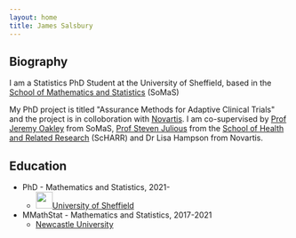 ```yaml
---
layout: home
title: James Salsbury
---
```

## Biography

I am a Statistics PhD Student at the University of Sheffield, based in the [School of Mathematics and Statistics](https://www.sheffield.ac.uk/maths) (SoMaS)

My PhD project is titled "Assurance Methods for Adaptive Clinical Trials" and the project is in colloboration with [Novartis](https://www.novartis.co.uk/). I am co-supervised by [Prof Jeremy Oakley](http://www.jeremy-oakley.staff.shef.ac.uk/) from SoMaS, [Prof Steven Julious](https://www.sheffield.ac.uk/scharr/people/staff/steven-julious) from the [School of Health and Related Research](https://www.sheffield.ac.uk/scharr) (ScHARR) and Dr Lisa Hampson from Novartis.

## Education

* PhD - Mathematics and Statistics, 2021-
    - <img src="../img/Grad.jpg" height="30px">[University of Sheffield](https://www.sheffield.ac.uk/)
* MMathStat - Mathematics and Statistics, 2017-2021
    - [Newcastle University](https://www.ncl.ac.uk/)

